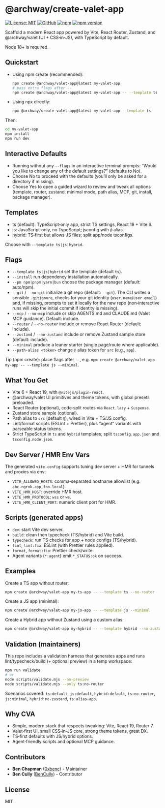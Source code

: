 # @archway/create-valet-app

[![License: MIT](https://img.shields.io/badge/License-MIT-yellow.svg)](https://opensource.org/licenses/MIT)
[![GitHub](https://img.shields.io/badge/GitHub-create--valet--app-181717?logo=github&logoColor=white)](https://github.com/off-court-creations/create-valet-app)
[![npm](https://img.shields.io/badge/npm-%40archway%2Fcreate--valet--app-CB3837?logo=npm&logoColor=white)](https://www.npmjs.com/package/@archway/create-valet-app)
[![npm version](https://img.shields.io/npm/v/@archway/create-valet-app.svg?color=CB3837&logo=npm&logoColor=white)](https://www.npmjs.com/package/@archway/create-valet-app)

Scaffold a modern React app powered by Vite, React Router, Zustand, and @archway/valet (UI + CSS‑in‑JS), with TypeScript by default.

Node 18+ is required.

## Quickstart

- Using npm create (recommended):

  ```bash
  npm create @archway/valet-app@latest my-valet-app
  # pass extra flags after --
  npm create @archway/valet-app@latest my-valet-app -- --template ts
  ```

- Using npx directly:

  ```bash
  npx @archway/create-valet-app@latest my-valet-app --template ts
  ```

Then:

```bash
cd my-valet-app
npm install
npm run dev
```

## Interactive Defaults

- Running without any `--flags` in an interactive terminal prompts: “Would you like to change any of the default settings?” (defaults to No).
- Choose No to proceed with the defaults (you’ll only be asked for a directory if missing).
- Choose Yes to open a guided wizard to review and tweak all options (template, router, zustand, minimal mode, path alias, MCP, git, install, package manager).

## Templates

- ts (default): TypeScript‑only app, strict TS settings, React 19 + Vite 6.
- js: JavaScript‑only, no TypeScript; jsconfig with `@` alias.
- hybrid: TS‑first but allows JS files; split app/node tsconfigs.

Choose with `--template ts|js|hybrid`.

## Flags

- `--template ts|js|hybrid` set the template (default `ts`).
- `--install` run dependency installation automatically.
- `--pm npm|pnpm|yarn|bun` choose the package manager (default: auto/npm).
- `--git` / `--no-git` initialize a git repo (default: `--git`). The CLI writes a sensible `.gitignore`, checks for your git identity (`user.name`/`user.email`) and, if missing, prompts to set it locally for the new repo (non‑interactive runs will skip the initial commit if identity is missing).
- `--mcp` / `--no-mcp` include or skip AGENTS.md and CLAUDE.md (Valet MCP guidance). Default: include.
- `--router` / `--no-router` include or remove React Router (default: include).
- `--zustand` / `--no-zustand` include or remove Zustand sample store (default: include).
- `--minimal` produce a leaner starter (single page/route where applicable).
- `--path-alias <token>` change `@` alias token for `src` (e.g., `app`).

Tip (npm create): place flags after `--`, e.g. `npm create @archway/valet-app my-app -- --template js --minimal`.

## What You Get

- Vite 6 + React 19, with `@vitejs/plugin-react`.
- @archway/valet UI primitives and theme tokens, with global presets preloaded.
- React Router (optional), code‑split routes via `React.lazy` + `Suspense`.
- Zustand store sample (optional).
- Path alias to `src` (default `@`), wired in Vite + TS/JS config.
- Lint/format scripts (ESLint + Prettier), plus “agent” variants with parseable status tokens.
- Strict TypeScript in `ts` and `hybrid` templates; split `tsconfig.app.json` and `tsconfig.node.json`.

## Dev Server / HMR Env Vars

The generated `vite.config` supports tuning dev server + HMR for tunnels and proxies via env:

- `VITE_ALLOWED_HOSTS`: comma‑separated hostname allowlist (e.g. `abc.ngrok.app,foo.local`).
- `VITE_HMR_HOST`: override HMR host.
- `VITE_HMR_PROTOCOL`: `wss` or `ws`.
- `VITE_HMR_CLIENT_PORT`: numeric client port for HMR.

## Scripts (generated apps)

- `dev`: start Vite dev server.
- `build`: clean then typecheck (TS/hybrid) and Vite build.
- `typecheck`: run TS checks for app + node configs (TS/hybrid).
- `lint`, `lint:fix`: ESLint (with Prettier rules applied).
- `format`, `format:fix`: Prettier check/write.
- Agent variants (`*:agent`) emit `*_STATUS:ok` on success.

## Examples

Create a TS app without router:

```bash
npm create @archway/valet-app my-ts-app -- --template ts --no-router
```

Create a JS app (minimal):

```bash
npm create @archway/valet-app my-js-app -- --template js --minimal
```

Create a Hybrid app without Zustand using a custom alias:

```bash
npm create @archway/valet-app my-hybrid -- --template hybrid --no-zustand --path-alias app
```

## Validation (maintainers)

This repo includes a validation harness that generates apps and runs lint/typecheck/build (+ optional preview) in a temp workspace:

```bash
npm run validate
# or
node scripts/validate.mjs --no-preview
node scripts/validate.mjs --only ts:no-router
```

Scenarios covered: `ts:default`, `js:default`, `hybrid:default`, `ts:no-router`, `js:minimal`, `hybrid:no-zustand`, `ts:alias-app`.

## Why CVA

- Simple, modern stack that respects tweaking: Vite, React 19, Router 7.
- Valet‑first UI, small CSS‑in‑JS core, strong theme tokens, great DX.
- TS‑first defaults with JS/hybrid options.
- Agent‑friendly scripts and optional MCP guidance.

## Contributors

- **Ben Chapman** ([0xbenc](https://github.com/0xbenc)) - Maintainer
- **Ben Cully** ([BenCully](https://github.com/BenCully)) - Contributor

## License

MIT
